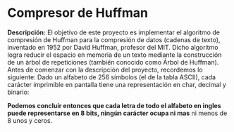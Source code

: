 # Compresor de Huffman

**Descripción:**
El objetivo de este proyecto es implementar el algoritmo de compresión de Huffman para la compresión de datos (cadenas de
texto), inventado en 1952 por David Huffman, profesor del MIT. Dicho algoritmo logra reducir el espacio en memoria de un texto
mediante la construcción de un árbol de repeticiones (también conocido como Árbol de Huffman).
Antes de comenzar con la descripción del proyecto, recordemos lo siguiente:
Dado un alfabeto de 256 símbolos (el de la tabla ASCII), cada carácter imprimible en pantalla tiene una representación en char,
decimal y binario:


**Podemos concluir entonces que cada letra de todo el alfabeto en ingles puede representarse en 8 bits, ningún carácter ocupa ni mas** ni menos de 8 unos y ceros.
